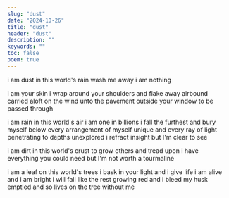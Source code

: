 ```yaml
---
slug: "dust"
date: "2024-10-26"
title: "dust"
header: "dust"
description: ""
keywords: ""
toc: false
poem: true
---
```


i am dust in this world's rain
wash me away
i am nothing

i am your skin
i wrap around your shoulders and flake away
airbound
carried aloft on the wind
unto the pavement outside your window
to be passed through

i am rain in this world's air
i am one in billions
i fall the furthest
and bury myself below
every arrangement of myself unique
and every ray of light penetrating to depths unexplored
i refract insight but I'm clear to see

i am dirt in this world's crust
to grow others
and tread upon
i have everything you could need
but I'm not worth a tourmaline

i am a leaf on this world's trees
i bask in your light and i give life
i am alive and i am bright
i will fall like the rest
growing red and i bleed
my husk emptied
and so lives on the tree
without me
